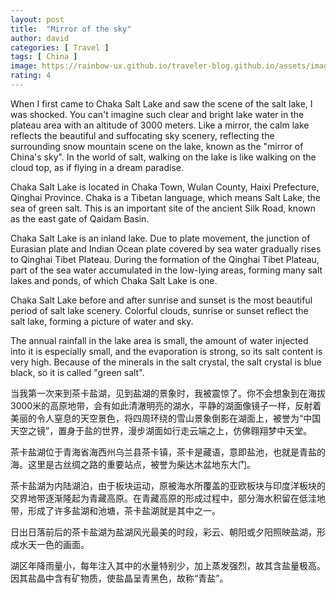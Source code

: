 ```yaml
---
layout: post
title:  "Mirror of the sky"
author: david
categories: [ Travel ]
tags: [ China ]
image: https://rainbow-ux.github.io/traveler-blog.github.io/assets/images/2019-10-02/2019-10-02-caka-salt-lake-cover.jpg
rating: 4
---
```

When I first came to Chaka Salt Lake and saw the scene of the salt lake, I was shocked. You can't imagine such clear and bright lake water in the plateau area with an altitude of 3000 meters. Like a mirror, the calm lake reflects the beautiful and suffocating sky scenery, reflecting the surrounding snow mountain scene on the lake, known as the "mirror of China's sky". In the world of salt, walking on the lake is like walking on the cloud top, as if flying in a dream paradise. 

Chaka Salt Lake is located in Chaka Town, Wulan County, Haixi Prefecture, Qinghai Province. Chaka is a Tibetan language, which means Salt Lake, the sea of green salt. This is an important site of the ancient Silk Road, known as the east gate of Qaidam Basin.

Chaka Salt Lake is an inland lake. Due to plate movement, the junction of Eurasian plate and Indian Ocean plate covered by sea water gradually rises to Qinghai Tibet Plateau. During the formation of the Qinghai Tibet Plateau, part of the sea water accumulated in the low-lying areas, forming many salt lakes and ponds, of which Chaka Salt Lake is one.            

Chaka Salt Lake before and after sunrise and sunset is the most beautiful period of salt lake scenery. Colorful clouds, sunrise or sunset reflect the salt lake, forming a picture of water and sky. 

The annual rainfall in the lake area is small, the amount of water injected into it is especially small, and the evaporation is strong, so its salt content is very high. Because of the minerals in the salt crystal, the salt crystal is blue black, so it is called "green salt". 


当我第一次来到茶卡盐湖，见到盐湖的景象时，我被震惊了。你不会想象到在海拔3000米的高原地带，会有如此清澈明亮的湖水，平静的湖面像镜子一样，反射着美丽的令人窒息的天空景色，将四周环绕的雪山景象倒影在湖面上，被誉为“中国天空之镜”，置身于盐的世界，漫步湖面如行走云端之上，仿佛翱翔梦中天堂。

茶卡盐湖位于青海省海西州乌兰县茶卡镇，茶卡是藏语，意即盐池，也就是青盐的海。这里是古丝绸之路的重要站点，被誉为柴达木盆地东大门。

茶卡盐湖为内陆湖泊，由于板块运动，原被海水所覆盖的亚欧板块与印度洋板块的交界地带逐渐隆起为青藏高原。在青藏高原的形成过程中，部分海水积留在低洼地带，形成了许多盐湖和池塘，茶卡盐湖就是其中之一。

日出日落前后的茶卡盐湖为盐湖风光最美的时段，彩云、朝阳或夕阳照映盐湖，形成水天一色的画面。

湖区年降雨量小，每年注入其中的水量特别少，加上蒸发强烈，故其含盐量极高。因其盐晶中含有矿物质，使盐晶呈青黑色，故称“青盐”。